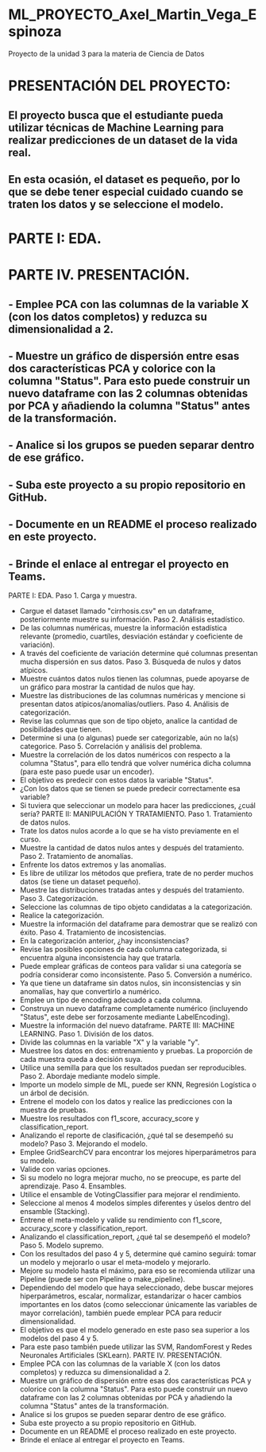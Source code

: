 # ML_PROYECTO_Axel_Martin_Vega_Espinoza
Proyecto de la unidad 3 para la materia de Ciencia de Datos

# PRESENTACIÓN DEL PROYECTO:
## El proyecto busca que el estudiante pueda utilizar técnicas de Machine Learning para realizar predicciones de un dataset de la vida real.
## En esta ocasión, el dataset es pequeño, por lo que se debe tener especial cuidado cuando se traten los datos y se seleccione el modelo.

# PARTE I: EDA.


# PARTE IV. PRESENTACIÓN.
## - Emplee PCA con las columnas de la variable X (con los datos completos) y reduzca su dimensionalidad a 2.
## - Muestre un gráfico de dispersión entre esas dos características PCA y colorice con la columna "Status". Para esto puede construir un nuevo dataframe con las 2 columnas obtenidas por PCA y añadiendo la columna "Status" antes de la transformación.
## - Analice si los grupos se pueden separar dentro de ese gráfico.
## - Suba este proyecto a su propio repositorio en GitHub.
## - Documente en un README el proceso realizado en este proyecto.
## - Brinde el enlace al entregar el proyecto en Teams.

PARTE I: EDA.
Paso 1. Carga y muestra.
- Cargue el dataset llamado "cirrhosis.csv" en un dataframe, posteriormente muestre su información.
Paso 2. Análisis estadístico.
- De las columnas numéricas, muestre la información estadística relevante (promedio, cuartíles, desviación estándar y coeficiente de variación).
- A través del coeficiente de variación determine qué columnas presentan mucha dispersión en sus datos.
Paso 3. Búsqueda de nulos y datos atípicos.
- Muestre cuántos datos nulos tienen las columnas, puede apoyarse de un gráfico para mostrar la cantidad de nulos que hay.
- Muestre las distribuciones de las columnas numéricas y mencione si presentan datos atípicos/anomalías/outliers.
Paso 4. Análisis de categorización.
- Revise las columnas que son de tipo objeto, analice la cantidad de posibilidades que tienen.
- Determine si una (o algunas) puede ser categorizable, aún no la(s) categorice.
Paso 5. Correlación y análisis del problema.
- Muestre la correlación de los datos numéricos con respecto a la columna "Status", para ello tendrá que volver numérica dicha columna (para este paso puede usar un encoder).
- El objetivo es predecir con estos datos la variable "Status".
- ¿Con los datos que se tienen se puede predecir correctamente esa variable?
- Si tuviera que seleccionar un modelo para hacer las predicciones, ¿cuál sería?
PARTE II: MANIPULACIÓN Y TRATAMIENTO.
Paso 1. Tratamiento de datos nulos.
- Trate los datos nulos acorde a lo que se ha visto previamente en el curso.
- Muestre la cantidad de datos nulos antes y después del tratamiento.
Paso 2. Tratamiento de anomalías.
- Enfrente los datos extremos y las anomalías.
- Es libre de utilizar los métodos que prefiera, trate de no perder muchos datos (se tiene un dataset pequeño).
- Muestre las distribuciones tratadas antes y después del tratamiento.
Paso 3. Categorización.
- Seleccione las columnas de tipo objeto candidatas a la categorización.
- Realice la categorización.
- Muestre la información del dataframe para demostrar que se realizó con éxito.
Paso 4. Tratamiento de incosistencias.
- En la categorización anterior, ¿hay inconsistencias?
- Revise las posibles opciones de cada columna categorizada, si encuentra alguna inconsistencia hay que tratarla.
- Puede emplear gráficas de conteos para validar si una categoría se podría considerar como inconsistente.
Paso 5. Conversión a numérico.
- Ya que tiene un dataframe sin datos nulos, sin inconsistencias y sin anomalías, hay que convertirlo a numérico.
- Emplee un tipo de encoding adecuado a cada columna.
- Construya un nuevo dataframe completamente numérico (incluyendo "Status", este debe ser forzosamente mediante LabelEncoding).
- Muestre la información del nuevo dataframe.
PARTE III: MACHINE LEARNING.
Paso 1. División de los datos.
- Divide las columnas en la variable "X" y la variable "y".
- Muestree los datos en dos: entrenamiento y pruebas. La proporción de cada muestra queda a decisión suya.
- Utilice una semilla para que los resultados puedan ser reproducibles.
Paso 2. Abordaje mediante modelo simple.
- Importe un modelo simple de ML, puede ser KNN, Regresión Logística o un árbol de decisión.
- Entrene el modelo con los datos y realice las predicciones con la muestra de pruebas.
- Muestre los resultados con f1_score, accuracy_score y classification_report.
- Analizando el reporte de clasificación, ¿qué tal se desempeñó su modelo?
Paso 3. Mejorando el modelo.
- Emplee GridSearchCV para encontrar los mejores hiperparámetros para su modelo.
- Valide con varias opciones.
- Si su modelo no logra mejorar mucho, no se preocupe, es parte del aprendizaje.
Paso 4. Ensambles.
- Utilice el ensamble de VotingClassifier para mejorar el rendimiento.
- Seleccione al menos 4 modelos simples diferentes y úselos dentro del ensamble (Stacking).
- Entrene el meta-modelo y valide su rendimiento con f1_score, accuracy_score y classification_report.
- Analizando el classification_report, ¿qué tal se desempeñó el modelo?
Paso 5. Modelo supremo.
- Con los resultados del paso 4 y 5, determine qué camino seguirá: tomar un modelo y mejorarlo o usar el meta-modelo y mejorarlo.
- Mejore su modelo hasta el máximo, para eso se recomienda utilizar una Pipeline (puede ser con Pipeline o make_pipeline).
- Dependiendo del modelo que haya seleccionado, debe buscar mejores hiperparámetros, escalar, normalizar, estandarizar o hacer cambios importantes en los datos (como seleccionar únicamente las variables de mayor correlación), también puede emplear PCA para reducir dimensionalidad.
- El objetivo es que el modelo generado en este paso sea superior a los modelos del paso 4 y 5.
- Para este paso también puede utilizar las SVM, RandomForest y Redes Neuronales Artificiales (SKLearn).
PARTE IV. PRESENTACIÓN.
- Emplee PCA con las columnas de la variable X (con los datos completos) y reduzca su dimensionalidad a 2.
- Muestre un gráfico de dispersión entre esas dos características PCA y colorice con la columna "Status". Para esto puede construir un nuevo dataframe con las 2 columnas obtenidas por PCA y añadiendo la columna "Status" antes de la transformación.
- Analice si los grupos se pueden separar dentro de ese gráfico.
- Suba este proyecto a su propio repositorio en GitHub.
- Documente en un README el proceso realizado en este proyecto.
- Brinde el enlace al entregar el proyecto en Teams.

